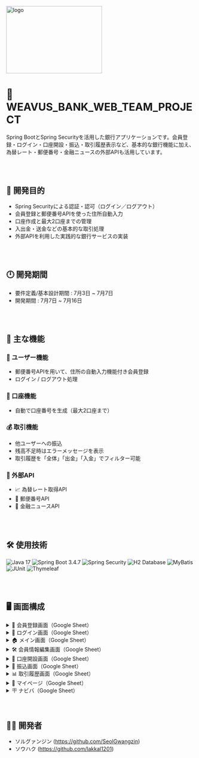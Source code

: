 
<img width="256" height="180" alt="logo" src="https://github.com/user-attachments/assets/d5d2816b-f148-444c-b8eb-cf5b9405aa3a" /><br>

# 💸 WEAVUS_BANK_WEB_TEAM_PROJECT

Spring BootとSpring Securityを活用した銀行アプリケーションです。会員登録・ログイン・口座開設・振込・取引履歴表示など、基本的な銀行機能に加え、為替レート・郵便番号・金融ニュースの外部APIも活用しています。

<br><br>

## 🎯 開発目的

- Spring Securityによる認証・認可（ログイン／ログアウト）
- 会員登録と郵便番号APIを使った住所自動入力
- 口座作成と最大2口座までの管理
- 入出金・送金などの基本的な取引処理
- 外部APIを利用した実践的な銀行サービスの実装

<br><br>

## 🕛 開発期間

- 要件定義/基本設計期間 : 7月3日 ~ 7月7日
- 開発期間 : 7月7日 ~ 7月16日

<br><br>

## 🧩 主な機能

### 👤 ユーザー機能
- 郵便番号APIを用いて、住所の自動入力機能付き会員登録
- ログイン / ログアウト処理

### 🏦 口座機能
- 自動で口座番号を生成（最大2口座まで）

### 💰 取引機能
- 他ユーザーへの振込
- 残高不足時はエラーメッセージを表示
- 取引履歴を「全体」「出金」「入金」でフィルター可能

### 🔗 外部API
- 📈 為替レート取得API  
- 🏣 郵便番号API  
- 📰 金融ニュースAPI

<br><br>

## 🛠 使用技術

![Java 17](https://img.shields.io/badge/Java-17-007396?logo=java&logoColor=white)
![Spring Boot 3.4.7](https://img.shields.io/badge/Spring_Boot-3.4.7-6DB33F?logo=springboot&logoColor=white)
![Spring Security](https://img.shields.io/badge/Spring_Security-6DB33F?logo=springsecurity&logoColor=white)
![H2 Database](https://img.shields.io/badge/H2-Database-blue?logo=h2&logoColor=white)
![MyBatis](https://img.shields.io/badge/MyBatis-DB1F29?logo=mybatis&logoColor=white)
![JUnit](https://img.shields.io/badge/JUnit-25A162?logo=junit&logoColor=white)
![Thymeleaf](https://img.shields.io/badge/Thymeleaf-005F0F?logo=thymeleaf&logoColor=white)

<br><br>

## 🖥 画面構成

<details>
<summary>📝 会員登録画面（Google Sheet）</summary>

[Google Sheet](https://docs.google.com/spreadsheets/d/1Oux5XXHSU-IN-z_ANuXZMDzC9TcMDJfK3prxNJUfHBw/edit?gid=0#gid=0)  
<br>
<img src="https://github.com/user-attachments/assets/9168273b-1659-4735-bdfa-74a1b40b2a4e" />

</details>

<details>
<summary>🔐 ログイン画面（Google Sheet）</summary>

[Google Sheet](https://docs.google.com/spreadsheets/d/1SXXUprHHZidPBEh9RtzKgrSBP-abRFdkofEKEnj3xvQ/edit?gid=0#gid=0)  
<br>
<img src="https://github.com/user-attachments/assets/604c81bd-b785-4ac2-bd0a-550f764740b3" />

</details>

<details>
<summary>🏠 メイン画面（Google Sheet）</summary>

[Google Sheet](https://docs.google.com/spreadsheets/d/1uzQ8i2kqknaoUJi-BggIRW7yA344FJKcZH_Uu5QwaFs/edit?gid=62595112#gid=62595112)  
<br>
<img src="https://github.com/user-attachments/assets/0011a3bb-fc24-4258-afa0-6e52f2ce0917" />

</details>

<details>
<summary>🛠 会員情報編集画面（Google Sheet）</summary>

[Google Sheet](https://docs.google.com/spreadsheets/d/1Ie9tur_m7OD7j4M5gyH5azxpBaX7AYuRgJ3Ped8Xq_c/edit?gid=0#gid=0)  
<br>
<img src="https://github.com/user-attachments/assets/4c4a6856-8a30-4273-91eb-1928bf97f8fe" />

</details>

<details>
<summary>🏦 口座開設画面（Google Sheet）</summary>

[Google Sheet](https://docs.google.com/spreadsheets/d/1A85k9rVbdjujobfqciOWPuYqS2uYYHyKKf7av-CmGOs/edit?gid=0#gid=0)  
<br>
<img src="https://github.com/user-attachments/assets/276bde02-efa1-4bf2-8885-7b34576ee979" />

</details>

<details>
<summary>💸 振込画面（Google Sheet）</summary>

[Google Sheet](https://docs.google.com/spreadsheets/d/1TUS2qzg7EEWoNS2kyuT1P0upgMGd7rN-N7HLVI2nfgo/edit?gid=0#gid=0)  
<br>
<img src="https://github.com/user-attachments/assets/75104176-7e79-4d68-9b90-f987da8911b5" />

</details>

<details>
<summary>📊 取引履歴画面（Google Sheet）</summary>

[Google Sheet](https://docs.google.com/spreadsheets/d/1Mizwa1XWfeLWeNwP_A-yFE1o5EnixtR3CLz3_6DUn9s/edit?gid=0#gid=0)  
<br>
<img src="https://github.com/user-attachments/assets/17b107b7-b7a3-4796-84de-1d443b311ea2" />

</details>

<details>
<summary>👤 マイページ（Google Sheet）</summary>

[Google Sheet](https://docs.google.com/spreadsheets/d/1rhVuuzdr6RTq3veOHmWOSELFM8Xt2p_jSyAzWE9FEko/edit?gid=0#gid=0)  
<br>
<img src="https://github.com/user-attachments/assets/c4f46cbd-8ad0-4238-a564-17aa6e5e6e83" />

</details>

<details>
<summary>🪧 ナビバ（Google Sheet）</summary>

[Google Sheet](https://docs.google.com/spreadsheets/d/1CFtX6bLJUVxWQFGSjU5B5cPnsnZKP-GiGaxRqmP4Lbk/edit?gid=0#gid=0)  
<br>
<img src="https://github.com/user-attachments/assets/d311f8d0-bb0b-4469-b067-a43118fc5700" />

</details>
<br><br>

## 🤜🤛 開発者
- ソルグァンジン (https://github.com/SeolGwangzin)
- ソウハク (https://github.com/lakkal1201)
